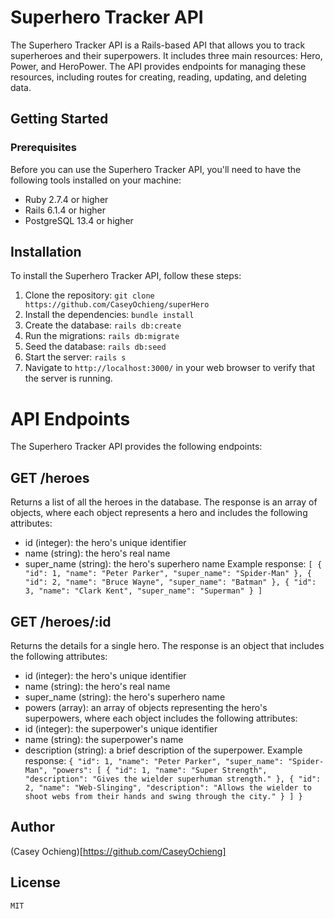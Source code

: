 # Superhero Tracker API
The Superhero Tracker API is a Rails-based API that allows you to track superheroes and their superpowers. It includes three main resources: Hero, Power, and HeroPower. The API provides endpoints for managing these resources, including routes for creating, reading, updating, and deleting data.

## Getting Started
### Prerequisites
Before you can use the Superhero Tracker API, you'll need to have the following tools installed on your machine:
- Ruby 2.7.4 or higher
- Rails 6.1.4 or higher
- PostgreSQL 13.4 or higher
## Installation
To install the Superhero Tracker API, follow these steps:
1. Clone the repository:
   `git clone https://github.com/CaseyOchieng/superHero`
2. Install the dependencies:
    `bundle install`
3.  Create the database:
   `rails db:create`
4. Run the migrations:
   `rails db:migrate`
5. Seed the database:
   `rails db:seed`
6. Start the server:
   `rails s`
7. Navigate to `http://localhost:3000/` in your web browser to verify that the server is running.    
# API Endpoints
The Superhero Tracker API provides the following endpoints:
## GET /heroes
Returns a list of all the heroes in the database. The response is an array of objects, where each object represents a hero and includes the following attributes:
- id (integer): the hero's unique identifier
- name (string): the hero's real name
- super_name (string): the hero's superhero name
Example response:
`[
  {
    "id": 1,
    "name": "Peter Parker",
    "super_name": "Spider-Man"
  },
  {
    "id": 2,
    "name": "Bruce Wayne",
    "super_name": "Batman"
  },
  {
    "id": 3,
    "name": "Clark Kent",
    "super_name": "Superman"
  }
]
`
## GET /heroes/:id
Returns the details for a single hero. The response is an object that includes the following attributes:

- id (integer): the hero's unique identifier
- name (string): the hero's real name
- super_name (string): the hero's superhero name
- powers (array): an array of objects representing the hero's superpowers, where each object includes the following attributes:
- id (integer): the superpower's unique identifier
- name (string): the superpower's name
- description (string): a brief description of the superpower.
Example response:
`{
  "id": 1,
  "name": "Peter Parker",
  "super_name": "Spider-Man",
  "powers": [
    {
      "id": 1,
      "name": "Super Strength",
      "description": "Gives the wielder superhuman strength."
    },
    {
      "id": 2,
      "name": "Web-Slinging",
      "description": "Allows the wielder to shoot webs from their hands and swing through the city."
    }
  ]
}
`
## Author
(Casey Ochieng)[https://github.com/CaseyOchieng]
## License
`MIT`